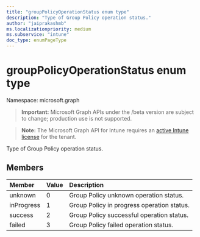 ```yaml
---
title: "groupPolicyOperationStatus enum type"
description: "Type of Group Policy operation status."
author: "jaiprakashmb"
ms.localizationpriority: medium
ms.subservice: "intune"
doc_type: enumPageType
---
```


# groupPolicyOperationStatus enum type

Namespace: microsoft.graph

> **Important:** Microsoft Graph APIs under the /beta version are subject to change; production use is not supported.

> **Note:** The Microsoft Graph API for Intune requires an [active Intune license](https://go.microsoft.com/fwlink/?linkid=839381) for the tenant.

Type of Group Policy operation status.

## Members
|Member|Value|Description|
|:---|:---|:---|
|unknown|0|Group Policy unknown operation status.|
|inProgress|1|Group Policy in progress operation status.|
|success|2|Group Policy successful operation status.|
|failed|3|Group Policy failed operation status.|
